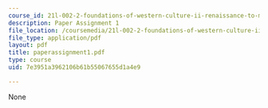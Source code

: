 ```yaml
---
course_id: 21l-002-2-foundations-of-western-culture-ii-renaissance-to-modernity-spring-2003
description: Paper Assignment 1
file_location: /coursemedia/21l-002-2-foundations-of-western-culture-ii-renaissance-to-modernity-spring-2003/7e3951a3962106b61b55067655d1a4e9_paperassignment1.pdf
file_type: application/pdf
layout: pdf
title: paperassignment1.pdf
type: course
uid: 7e3951a3962106b61b55067655d1a4e9

---
```

None
